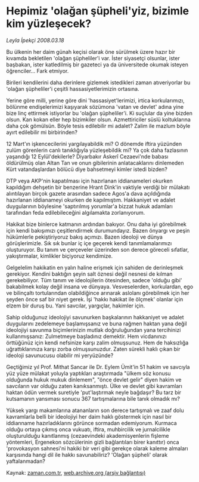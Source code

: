 # Hepimiz 'olağan şüpheli'yiz, bizimle kim yüzleşecek?

*Leyla İpekçi 2008.03.18*

<tr><td class="metin" colspan="2" style="padding-top: 20px; padding-left: 5px; padding-right: 10px;">Bu ülkenin her daim günah keçisi olarak öne sürülmek üzere hazır bir kıvamda bekletilen 'olağan şüpheliler'i var. İster siyasetçi olsunlar, ister başbakan, ister katledilmiş bir gazeteci ya da üniversitede okumak isteyen öğrenciler... Fark etmiyor.</td></tr><tr><td class="metin" colspan="2" style="padding-top: 20px; padding-left: 5px; padding-right: 10px;"><p>Birileri kendilerini daha derinlere gizlemek istedikleri zaman atıveriyorlar bu 'olağan şüpheliler'i çeşitli hassasiyetlerimizin ortasına. 
<p>Yerine göre milli, yerine göre dini 'hassasiyet'lerimizi, irtica korkularımızı, bölünme endişelerimizi kaşıyarak sözümona 'vatan ve devlet' adına yine bize linç ettirmek istiyorlar bu 'olağan şüpheliler'i. Ki suçlular da yine bizden olsun. Kan kokan eller hep bizimkiler olsun. Azmettiriciler süslü koltuklarına daha çok gömülsün. Böyle tesis edilebilir mi adalet? Zalim ile mazlum böyle ayırt edilebilir mi birbirinden?
<p>12 Mart'ın işkencecilerini yargılayabildik mi? O dönemde iftira yüzünden zulüm görenlerin canlı tanıklığıyla yüzleşebildik mi? Ya çok daha fazlasının yaşandığı 12 Eylül'dekilerle? Diyarbakır Askerî Cezaevi'nde babası öldürülmüş olan Altan Tan ve onun gibilerinin anlatacaklarını dinlemeden Kürt vatandaşlardan bölücü diye bahsetmeyi kimler istedi bizden? 
<p>DTP veya AKP'nin kapatılması için hazırlanan iddianameleri okurken kapıldığım dehşetin bir benzerine Hrant Dink'in vaktiyle verdiği bir mülakatı alıntılayan birçok gazete arasından sadece Agos'a dava açıldığında hazırlanan iddianameyi okurken de kapılmıştım. Hakkaniyet ve adalet duygularının böylesine 'saptırılmış yorumlar'a bizzat hukuk adamları tarafından feda edilebileceğini algılamakta zorlanıyorum. 
<p>Hakikat bize binlerce katmanın ardından bakıyor. Onu daha iyi görebilmek için kendi bakışımızı çeşitlendirmek durumundayız. Bazen önyargı ve peşin hükümlerle pekiştiriyoruz bakış açımızı. Bazen ideoloji ve dünya görüşlerimizle. Sık sık bunlar iç içe geçerek kendi tanımlamalarımızı oluşturuyor. Bu tanım ve çerçeveler üzerinden son derece göreceli sıfatlar, yakıştırmalar, kimlikler biçiyoruz kendimize. 
<p>Gelgelelim hakikatin en yalın haline erişmek için sahiden de derinleşmek gerekiyor. Kendini baktığın şeyin salt öznesi değil nesnesi de kılman gerekebiliyor. Tüm tanım ve ideolojilerin ötesinden, sadece 'olduğu gibi' bakabilmek kolay değil insana ve dünyaya. Vesveselerden, korkulardan, ego ve bilinçaltı tortularından olabildiğince arınarak aslolanı görebilmek için her şeyden önce saf bir niyet gerek. İşi 'hakkı hakikat ile ölçmek' olanlar için elzem bir duruş bu. Yani savcılar, yargıçlar, hakimler için. 
<p>Sahip olduğunuz ideolojiyi savunurken başkalarının hakkaniyet ve adalet duygularını zedelemeye başlamışsanız ve buna rağmen haktan yana değil ideolojiyi savunma biçimlerinizin mutlak doğruluğundan yana tercihinizi kullanmışsanız: Zulmetmeye başladınız demektir. Hem vicdanınızı örttüğünüz için kendi nefsinize karşı zalim olmuşsunuz. Hem de haksızlığa uğrattıklarınıza karşı zorba olmuşsunuzdur. Zaten sürekli haklı çıkan bir ideoloji savunucusu olabilir mi yeryüzünde?
<p>Geçtiğimiz yıl Prof. Mithat Sancar ile Dr. Eylem Ümit'in 51 hakim ve savcıyla yüz yüze mülakat yoluyla yaptıkları araştırmada "ülkem söz konusu olduğunda hukuk mukuk dinlemem", "önce devlet gelir" diyen hakim ve savcıların var olduğu zaten kanıksanmıştı. Ülke ve devlet gibi kavramları haktan ödün vermek suretiyle 'put'laştırmak neyle bağdaşır? Bu tarz bir kutsamanın yansıması sonucu 367 tartışmalarına bile tanık olmadık mı? 
<p>Yüksek yargı makamlarına atananların son derece tartışmalı ve zaaf dolu kavramlarla belli bir ideolojiyi her daim haklı göstermek için nasıl bir iddianname hazırladıklarını görünce sormadan edemiyorum. Kurmaca olduğu ortaya çıkmış onca vukuatı, iftira, muhbircilik ve jurnalcilikle oluşturulduğu kanıtlanmış (cezaevindeki akademisyenlerin fişleme yöntemleri, Ergenekon sözcülerinin gizli bağlantıları birer kanıttır) onca 'provokasyon sahnesi'ni hakiki bir veri gibi gerekçe olarak kaleme almaları karşısında hangi dil ile hakkı savunabiliriz? 'Olağan şüpheli' olarak yaftalanmadan?<br/></p></p></p></p></p></p></p></p></p></td></tr>

Kaynak: [zaman.com.tr](http://zaman.com.tr/yazar.do?yazino=665954), [web.archive.org (arşiv bağlantısı)](http://web.archive.org/web/20080430001559/http://www.zaman.com.tr:80/yazar.do?yazino=665954)
